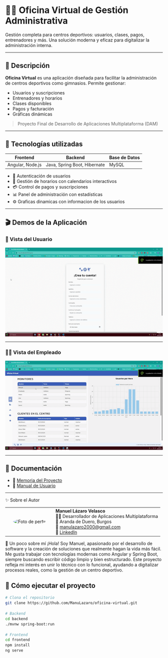
# 🏋️‍♂️ Oficina Virtual de Gestión Administrativa

Gestión completa para centros deportivos: usuarios, clases, pagos, entrenadores y más. Una solución moderna y eficaz para digitalizar la administración interna.

---

## 📌 Descripción

**Oficina Virtual** es una aplicación diseñada para facilitar la administración de centros deportivos como gimnasios. Permite gestionar:

- Usuarios y suscripciones
- Entrenadores y horarios
- Clases disponibles
- Pagos y facturación
- Gráficas dinámicas

> Proyecto Final de Desarrollo de Aplicaciones Multiplataforma (DAM)

---

## 🧠 Tecnologías utilizadas

| Frontend | Backend | Base de Datos |
|---------|---------|---------------|
| Angular, Node.js | Java, Spring Boot, Hibernate | MySQL |

- 🔐 Autenticación de usuarios
- 📅 Gestión de horarios con calendarios interactivos
- 💳 Control de pagos y suscripciones
- 📊 Panel de administración con estadísticas
- ⚙️ Graficas dinamicas con informacion de los usuarios

---
## 🎬 Demos de la Aplicación

### 👤 Vista del Usuario

![Demo Usuario](./media/demo_usuario.gif)

---

### 👨‍💼 Vista del Empleado

![Demo Empleado](./media/demo_empleado.gif)

---

## 📄 Documentación

- 📘 [Memoria del Proyecto](./Lazaro_Velasco_Manuel_Memoria_ProyectoFinal_DAM24.docx.pdf)
- 🧾 [Manual de Usuario](./Lazaro_Velasco_Manuel_Manual_ProyectoFinal_DAM24.docx.pdf)

---
✨ Sobre el Autor
<table> <tr> <td align="center" width="140"> <img src="https://avatars.githubusercontent.com/u/109770830?v=4" width="100" style="border-radius: 50%;" alt="Foto de perfil"/> </td> <td> <strong>Manuel Lázaro Velasco</strong> <br> 🧑‍💻 Desarrollador de Aplicaciones Multiplataforma <br> 📍 Aranda de Duero, Burgos <br> 📧 <a href="mailto:manulazaro2000@gmail.com">manulazaro2000@gmail.com</a> <br> 🔗 <a href="https://www.linkedin.com/in/manuel-l%C3%A1zaro-velasco-5501a6232/">LinkedIn</a> </td> </tr> </table>
💬 Un poco sobre mí
¡Hola! Soy Manuel, apasionado por el desarrollo de software y la creación de soluciones que realmente hagan la vida más fácil. Me gusta trabajar con tecnologías modernas como Angular y Spring Boot, siempre buscando escribir código limpio y bien estructurado. Este proyecto refleja mi interés en unir lo técnico con lo funcional, ayudando a digitalizar procesos reales, como la gestión de un centro deportivo.


## 🚀 Cómo ejecutar el proyecto

```bash
# Clona el repositorio
git clone https://github.com/ManuLazaro/oficina-virtual.git

# Backend
cd backend
./mvnw spring-boot:run

# Frontend
cd frontend
npm install
ng serve
